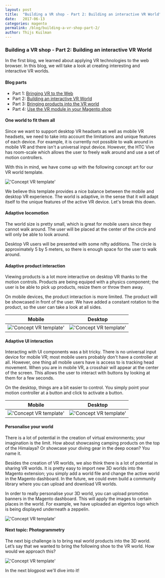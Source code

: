 ```yaml
---
layout: post
title:  "Building a VR shop - Part 2: Building an interactive VR World"
date:   2017-06-13
categories: magento
permalink: /blog/building-a-vr-shop-part-2/
author: Thijs Kuilman
---
```

### Building a VR shop - Part 2: Building an interactive VR World

In the first blog, we learned about applying VR technologies to the web browser. In this blog, we will take a look at creating interesting and interactive VR worlds.

#### Blog parts
* Part 1: [Bringing VR to the Web](/blog/building-a-vr-shop-part-1/)
* Part 2: [Building an interactive VR World](/blog/building-a-vr-shop-part-2/)
* Part 3: [Bringing products into the VR world](/blog/building-a-vr-shop-part-3/)
* Part 4: [Use the VR module in your Magento shop](/blog/building-a-vr-shop-part-4/)

#### One world to fit them all

Since we want to support desktop VR headsets as well as mobile VR headsets, we need to take into account the limitations and unique features of each device. For example, it is currently not possible to walk around in mobile VR and there isn't a universal input device. However, the HTC Vive has room-scale which allows the user to freely walk around and use a set of motion controllers.
 
With this in mind, we have come up with the following concept art for our VR world template.

!['Concept VR template'](/assets/images/blogs/vrshop2/concept.png)

We believe this template provides a nice balance between the mobile and desktop VR experience. The world is adaptive, in the sense that it will adapt itself to the unique features of the active VR device. Let's break this down.

#### Adaptive locomotion

The world size is pretty small, which is great for mobile users since they cannot walk around. The user will be placed at the center of the circle and will only be able to look around. 

Desktop VR users will be presented with some nifty additions. The circle is approximately 5 by 5 meters, so there is enough space for the user to walk around.

#### Adaptive product interaction

Viewing products is a lot more interactive on desktop VR thanks to the motion controls. Products are being equiped with a physics component; the user is be able to pick up products, resize them or throw them away.

On mobile devices, the product interaction is more limited. The product will be showcased in front of the user. We have added a constant rotation to the product, so the user can take a look at all sides.

| Mobile        | Desktop       |
| ------------- |:-------------:|
| !['Concept VR template'](/assets/images/blogs/vrshop2/sofa.gif)      | !['Concept VR template'](/assets/images/blogs/vrshop2/keyboard.gif) |

#### Adaptive UI interaction

Interacting with UI components was a bit tricky. There is no universal input device for mobile VR; most mobile users probably don't have a controller at all. However, one thing all mobile users have is access to is tracking head movement. When you are in mobile VR, a crosshair will appear at the center of the screen. This allows the user to interact with buttons by looking at them for a few seconds.

On the desktop, things are a bit easier to control. You simply point your motion controller at a button and click to activate a button. 


| Mobile        | Desktop       |
| ------------- |:-------------:|
| !['Concept VR template'](/assets/images/blogs/vrshop2/inputmobile.gif)      | !['Concept VR template'](/assets/images/blogs/vrshop2/inputvive.gif) |


#### Personalise your world

There is a lot of potential in the creation of virtual environments; your imagination is the limit. How about showcasing camping products on the top of the Himalaya? Or showcase your diving gear in the deep ocean? You name it.

Besides the creation of VR worlds, we also think there is a lot of potential in sharing VR worlds. It is pretty easy to import new 3D worlds into the Magento extension; you simply add a world file and change the active world in the Magento dashboard. In the future, we could even build a community library where you can upload and download VR worlds. 

In order to really personalise your 3D world, you can upload promotion banners in the Magento dashboard. This will apply the images to certain places in the world. For example, we have uploaded an elgentos logo which is being displayed underneath a zeppelin.

!['Concept VR template'](/assets/images/blogs/vrshop2/zeppelin.png)

#### Next topic: Photogrammetry

The next big challenge is to bring real world products into the 3D world. Let’s say that we wanted to bring the following shoe to the VR world. How would we approach this?

!['Concept VR template'](/assets/images/blogs/vrshop2/shoephoto.jpg)

In the next blogpost we'll dive into it!

